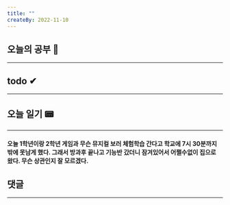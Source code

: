 ```yaml
---
title: ""
createBy: 2022-11-10
---
```

## 오늘의 공부 🎉
---
### 

## todo ✔
---
### 

## 오늘 일기 📟
---
#### 오늘 1학년이랑 2학년 게임과 무슨 뮤지컬 보러 체험학습 간다고 학교에 7시 30분까지 밖에 못남게 했다. 그래서 방과후 끝나고 기능반 갔더니 잠겨있어서 어쩔수없이 집으로 왔다. 무슨 상관인지 잘 모르겠다.

## 댓글
---

<Comment />